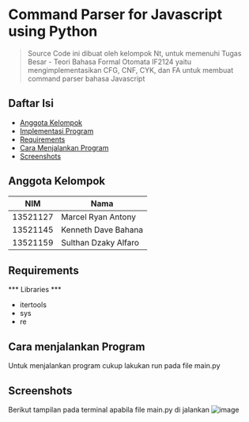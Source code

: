 # Command Parser for Javascript using Python
> Source Code ini dibuat oleh kelompok Nt, untuk memenuhi Tugas Besar - Teori Bahasa Formal Otomata IF2124 yaitu mengimplementasikan
> CFG, CNF, CYK, dan FA untuk membuat command parser bahasa Javascript

## Daftar Isi
* [Anggota Kelompok](#anggota-kelompok)
* [Implementasi Program](#implementasi-program)
* [Requirements](#requirements)
* [Cara Menjalankan Program](#cara-menjalankan-program)
* [Screenshots](#screenshots)

## Anggota Kelompok
NIM | Nama |
--- | --- |
13521127 | Marcel Ryan Antony |
13521145 | Kenneth Dave Bahana |
13521159 | Sulthan Dzaky Alfaro |

## Requirements
*** Libraries ***<br />
* itertools<br />
* sys<br />
* re<br />

## Cara menjalankan Program
Untuk menjalankan program cukup lakukan run pada file main.py

## Screenshots
Berikut tampilan pada terminal apabila file main.py di jalankan
![image](https://user-images.githubusercontent.com/88817627/203849222-c463f620-4e1c-4ca8-a330-34e1088f0c99.png)

